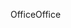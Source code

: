 <span data-ttu-id="95253-101">Office</span><span class="sxs-lookup"><span data-stu-id="95253-101">Office</span></span>